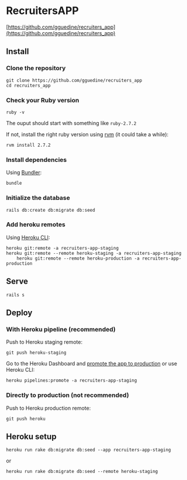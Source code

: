 # RecruitersAPP

[https://github.com/gguedine/recruiters_app](https://github.com/gguedine/recruiters_app)

## Install

### Clone the repository

```shell
git clone https://github.com/gguedine/recruiters_app
cd recruiters_app
```

### Check your Ruby version

```shell
ruby -v
```

The ouput should start with something like `ruby-2.7.2`

If not, install the right ruby version using [rvm](https://rvm.io/rvm/install) (it could take a while):

```shell
rvm install 2.7.2
```

### Install dependencies

Using [Bundler](https://github.com/bundler/bundler):

```shell
bundle 
```

### Initialize the database

```shell
rails db:create db:migrate db:seed
```

### Add heroku remotes

Using [Heroku CLI](https://devcenter.heroku.com/articles/heroku-cli):

```shell
heroku git:remote -a recruiters-app-staging
heroku git:remote --remote heroku-staging -a recruiters-app-staging
    heroku git:remote --remote heroku-production -a recruiters-app-production
```

## Serve

```shell
rails s
```

## Deploy

### With Heroku pipeline (recommended)

Push to Heroku staging remote:

```shell
git push heroku-staging
```

Go to the Heroku Dashboard and [promote the app to production](https://devcenter.heroku.com/articles/pipelines) or use Heroku CLI:

```shell
heroku pipelines:promote -a recruiters-app-staging
```

### Directly to production (not recommended)

Push to Heroku production remote:

```shell
git push heroku
```

## Heroku setup

```shell
heroku run rake db:migrate db:seed --app recruiters-app-staging
```
or
```shell
heroku run rake db:migrate db:seed --remote heroku-staging
```